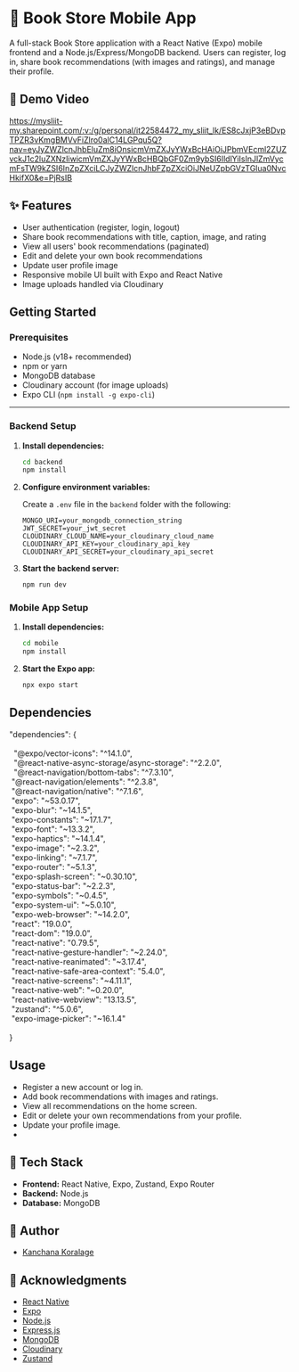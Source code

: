 # 📖 Book Store Mobile App

A full-stack Book Store application with a React Native (Expo) mobile frontend and a Node.js/Express/MongoDB backend. Users can register, log in, share book recommendations (with images and ratings), and manage their profile.

## 🎥 Demo Video

https://mysliit-my.sharepoint.com/:v:/g/personal/it22584472_my_sliit_lk/ES8cJxjP3eBDvpTPZR3vKmgBMVvFiZlro0alC14LGPqu5Q?nav=eyJyZWZlcnJhbEluZm8iOnsicmVmZXJyYWxBcHAiOiJPbmVEcml2ZUZvckJ1c2luZXNzIiwicmVmZXJyYWxBcHBQbGF0Zm9ybSI6IldlYiIsInJlZmVycmFsTW9kZSI6InZpZXciLCJyZWZlcnJhbFZpZXciOiJNeUZpbGVzTGlua0NvcHkifX0&e=PjRsIB

## ✨ Features

- User authentication (register, login, logout)
- Share book recommendations with title, caption, image, and rating
- View all users' book recommendations (paginated)
- Edit and delete your own book recommendations
- Update user profile image
- Responsive mobile UI built with Expo and React Native
- Image uploads handled via Cloudinary


## Getting Started

### Prerequisites

- Node.js (v18+ recommended)
- npm or yarn
- MongoDB database
- Cloudinary account (for image uploads)
- Expo CLI (`npm install -g expo-cli`)

---

### Backend Setup

1. **Install dependencies:**

   ```bash
   cd backend
   npm install
   ```

2. **Configure environment variables:**

   Create a `.env` file in the `backend` folder with the following:

   ```
   MONGO_URI=your_mongodb_connection_string
   JWT_SECRET=your_jwt_secret
   CLOUDINARY_CLOUD_NAME=your_cloudinary_cloud_name
   CLOUDINARY_API_KEY=your_cloudinary_api_key
   CLOUDINARY_API_SECRET=your_cloudinary_api_secret
   ```

3. **Start the backend server:**

   ```bash
   npm run dev
   ```

### Mobile App Setup

1. **Install dependencies:**

   ```bash
   cd mobile
   npm install
   ```

2. **Start the Expo app:**

   ```bash
   npx expo start
   ```
 ## Dependencies

 "dependencies": {<br/><br/>
    &nbsp; "@expo/vector-icons": "^14.1.0",<br/>
    &nbsp; "@react-native-async-storage/async-storage": "^2.2.0",  <br/>
    &nbsp; "@react-navigation/bottom-tabs": "^7.3.10",  <br/>
    &nbsp;"@react-navigation/elements": "^2.3.8",  <br/>
    &nbsp;"@react-navigation/native": "^7.1.6",  <br/>
    &nbsp;"expo": "~53.0.17",  <br/>
    &nbsp;"expo-blur": "~14.1.5",  <br/>
    &nbsp;"expo-constants": "~17.1.7",  <br/>
    &nbsp;"expo-font": "~13.3.2",  <br/>
    &nbsp;"expo-haptics": "~14.1.4",  <br/>
    &nbsp;"expo-image": "~2.3.2",  <br/>
    &nbsp;"expo-linking": "~7.1.7",  <br/>
    &nbsp;"expo-router": "~5.1.3",  <br/>
    &nbsp;"expo-splash-screen": "~0.30.10",  <br/>
    &nbsp;"expo-status-bar": "~2.2.3",  <br/>
    &nbsp;"expo-symbols": "~0.4.5",  <br/>
    &nbsp;"expo-system-ui": "~5.0.10",  <br/>
    &nbsp;"expo-web-browser": "~14.2.0",  <br/>
    &nbsp;"react": "19.0.0",  <br/>
    &nbsp;"react-dom": "19.0.0",  <br/>
    &nbsp;"react-native": "0.79.5",  <br/>
    &nbsp;"react-native-gesture-handler": "~2.24.0",  <br/>
    &nbsp;"react-native-reanimated": "~3.17.4",  <br/>
    &nbsp;"react-native-safe-area-context": "5.4.0",  <br/>
    &nbsp;"react-native-screens": "~4.11.1",  <br/>
    &nbsp;"react-native-web": "~0.20.0",  <br/>
    &nbsp;"react-native-webview": "13.13.5",  <br/>
    &nbsp;"zustand": "^5.0.6",  <br/>
    &nbsp;"expo-image-picker": "~16.1.4"  <br/><br/>
  }

  ## Usage

- Register a new account or log in.
- Add book recommendations with images and ratings.
- View all recommendations on the home screen.
- Edit or delete your own recommendations from your profile.
- Update your profile image.
- 
## 🧰 Tech Stack

- **Frontend:** React Native, Expo, Zustand, Expo Router
- **Backend:** Node.js
- **Database:** MongoDB

## 👤 Author

- [Kanchana Koralage](https://github.com/KanchanaKoralage1)

## 🙏 Acknowledgments

- [React Native](https://reactnative.dev/)
- [Expo](https://expo.dev/)
- [Node.js](https://nodejs.org/)
- [Express.js](https://expressjs.com/)
- [MongoDB](https://www.mongodb.com/)
- [Cloudinary](https://cloudinary.com/)
- [Zustand](https://zustand-demo.pmnd.rs/)
